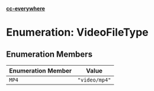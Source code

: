 [**cc-everywhere**](../../../../../index.md)

<HorizontalLine />

# Enumeration: VideoFileType

## Enumeration Members

| Enumeration Member | Value |
| ------ | ------ |
| `MP4` | `"video/mp4"` |
